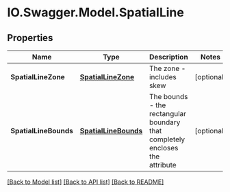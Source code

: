 # IO.Swagger.Model.SpatialLine
## Properties

Name | Type | Description | Notes
------------ | ------------- | ------------- | -------------
**SpatialLineZone** | [**SpatialLineZone**](SpatialLineZone.md) | The zone - includes skew | [optional] 
**SpatialLineBounds** | [**SpatialLineBounds**](SpatialLineBounds.md) | The bounds - the rectangular boundary that completely encloses the attribute | [optional] 

[[Back to Model list]](../README.md#documentation-for-models) [[Back to API list]](../README.md#documentation-for-api-endpoints) [[Back to README]](../README.md)

